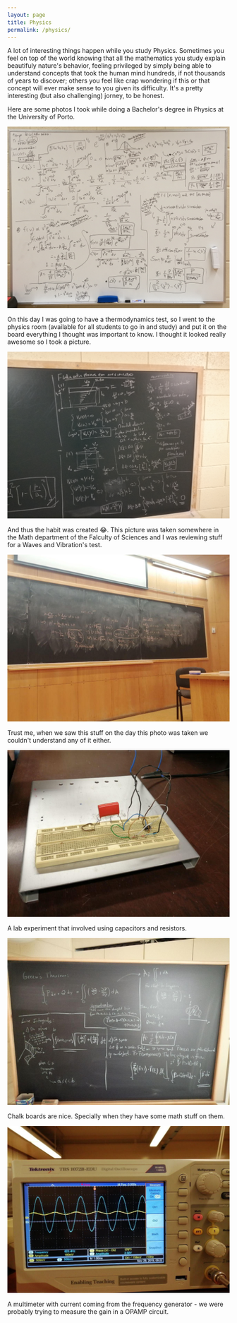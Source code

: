 ```yaml
---
layout: page
title: Physics
permalink: /physics/
---
```

A lot of interesting things happen while you study Physics. Sometimes you feel on top of the world knowing that all the mathematics you study explain beautifuly nature's behavior, feeling privileged by simply being able to understand concepts that took the human mind hundreds, if not thousands of years to discover; others you feel like crap wondering if this or that concept will ever make sense to you given its difficulty. It's a pretty interesting (but also challenging) jorney, to be honest.

Here are some photos I took while doing a Bachelor's degree in Physics at the University of Porto.

![thermodynamics](/assets/images/physics/img1.jpg)

On this day I was going to have a thermodynamics test, so I went to the physics room (available for all students to go in and study) and put it on the board everything I thought was important to know. I thought it looked really awesome so I took a picture.

![](/assets/images/physics/img2.jpg)

And thus the habit was created &#128514;. This picture was taken somewhere in the Math department of the Falculty of Sciences and I was reviewing stuff for a Waves and Vibration's test.

![](/assets/images/physics/img4.jpg)

Trust me, when we saw this stuff on the day this photo was taken we couldn't understand any of it either.

![](/assets/images/physics/img5.jpg)

A lab experiment that involved using capacitors and resistors.

![](/assets/images/physics/img6.jpg)

Chalk boards are nice. Specially when they have some math stuff on them.

![](/assets/images/physics/img7.jpg)

A multimeter with current coming from the frequency generator - we were probably trying to measure the gain in a OPAMP circuit.
